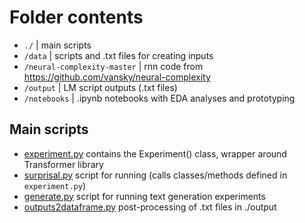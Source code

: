 # Folder contents

- `./`         |  main scripts  
- `/data`      |  scripts and .txt files for creating inputs
- `/neural-complexity-master` |  rnn code from  https://github.com/vansky/neural-complexity
- `/output`    |  LM script outputs (.txt files)  
- `/notebooks` |  .ipynb notebooks with EDA analyses and prototyping

## Main scripts

- [experiment.py](https://github.com/KristijanArmeni/gpt2-mem/blob/main/experiment.py) contains the Experiment() class, wrapper around Transformer
library  
- [surprisal.py](https://github.com/KristijanArmeni/gpt2-mem/blob/main/surprisal.py)  script for running (calls classes/methods defined in `experiment.py`)    
- [generate.py](https://github.com/KristijanArmeni/gpt2-mem/blob/main/generate.py)  script for running text generation experiments  
- [outputs2dataframe.py](https://github.com/KristijanArmeni/gpt2-mem/blob/main/outputs4dataframe.py)  post-processing of .txt files in ./output  
